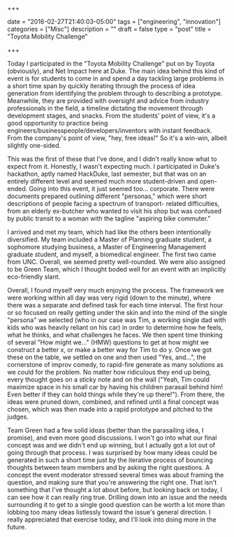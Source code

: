 +++

date = "2016-02-27T21:40:03-05:00"
tags = ["engineering", "innovation"]
categories = ["Misc"]
description = ""
draft = false
type = "post"
title = "Toyota Mobility Challenge"

+++

Today I participated in the "Toyota Mobility Challenge" put on by Toyota (obviously), and Net Impact here at Duke. The main
idea behind this kind of event is for students to come in and spend a day tackling large problems in a short time span by
quickly iterating through the process of idea generation from identifying the problem through to describing a prototype.
Meanwhile, they are provided with oversight and advice from industry professionals in the field, a timeline dictating the
movement through development stages, and snacks. From the students' point of view, it's a good opportunity to practice
being engineers/businesspeople/developers/inventors with instant feedback. From the company's point of view, "hey, free
ideas!" So it's a win-win, albeit slightly one-sided. 

This was the first of these that I've done, and I didn't really know what to expect from it. Honestly, I wasn't expecting
much. I participated in Duke's hackathon, aptly named HackDuke, last semester, but that was on an entirely different level
and seemed much more student-driven and open-ended. Going into this event, it just seemed too... corporate. There were
documents prepared outlining different "personas," which were short descriptions of people facing a spectrum of transport-
related difficulties, from an elderly ex-butcher who wanted to visit his shop but was confused by public transit to a woman
with the tagline "aspiring bike commuter." 

I arrived and met my team, which had like the others been intentionally diversified. My team included a Master of Planning
graduate student, a sophomore studying business, a Master of Engineering Management graduate student, and myself, a 
biomedical engineer. The first two came from UNC. Overall, we seemed pretty well-rounded. We were also assigned to be 
Green Team, which I thought boded well for an event with an implicitly eco-friendly slant. 

Overall, I found myself very much enjoying the process. The framework we were working within all day was very rigid (down
to the minute), where there was a separate and defined task for each time interval. The first hour or so focused on really getting
under the skin and into the mind of the single "persona" we selected (who in our case was Tim, a working single dad with
kids who was heavily reliant on his car) in order to determine how he feels, what he thinks, and what challenges he
faces. We then spent time thinking of several "How might we..." (HMW) questions to get at how might we construct a better x,
or make a better way for Tim to do y. Once we got these on the table, we settled on one and then used "Yes, and...", the
cornerstone of improv comedy, to rapid-fire generate as many solutions as we could for the problem. No matter how ridiculous
they end up being, every thought goes on a sticky note and on the wall ("Yeah, Tim could maximize space in his
small car by having his children parasail behind him! Even better if they can hold things while they're up there!").
From there, the ideas were pruned down, combined, and refined until a final concept was chosen, which was then
made into a rapid prototype and pitched to the judges.

Team Green had a few solid ideas (better than the parasailing idea, I promise), and even more good discussions. I won't go
into what our final concept was and we didn't end up winning, but I actually got a lot out of going through that process.
I was surprised by how many ideas could be generated in such a short time just by the iterative process of bouncing thoughts
between team members and by asking the right questions. A concept the event moderator stressed several times was about
framing the question, and making sure that you're answering the right one. That isn't something that I've thought a lot about
before, but looking back on today, I can see how it can really ring true. Drilling down into an issue and the needs surrounding
it to get to a single good question can be worth a lot more than lobbing too many ideas listlessly toward the issue's
general direction. I really appreciated that exercise today, and I'll look into doing more in the future.